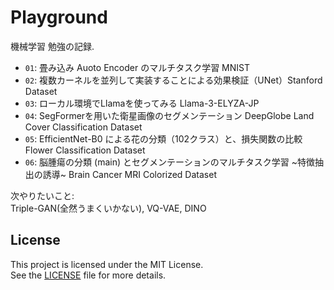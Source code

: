 # Playground
機械学習 勉強の記録.<br>
- `01`: 畳み込み Auoto Encoder のマルチタスク学習 MNIST
- `02`: 複数カーネルを並列して実装することによる効果検証（UNet）Stanford Dataset
- `03`: ローカル環境でLlamaを使ってみる Llama-3-ELYZA-JP
- `04`: SegFormerを用いた衛星画像のセグメンテーション DeepGlobe Land Cover Classification Dataset
- `05`: EfficientNet-B0 による花の分類（102クラス）と、損失関数の比較 Flower Classification Dataset
- `06`: 脳腫瘍の分類 (main) とセグメンテーションのマルチタスク学習 ~特徴抽出の誘導~ Brain Cancer MRI Colorized Dataset

次やりたいこと: <br>
Triple-GAN(全然うまくいかない), VQ-VAE, DINO

## License
This project is licensed under the MIT License.  
See the [LICENSE](LICENSE) file for more details.
